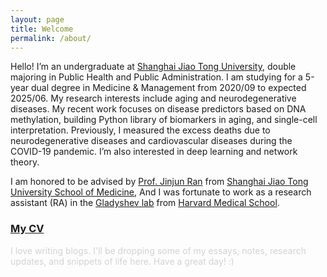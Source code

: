 ```yaml
---
layout: page
title: Welcome
permalink: /about/
---
```


Hello! I’m an undergraduate at [Shanghai Jiao Tong University](https://www.sjtu.edu.cn/), double majoring in Public Health and Public Administration. I am studying for a 5-year dual degree in Medicine & Management from 2020/09 to expected 2025/06. My research interests include aging and neurodegenerative diseases. My recent work focuses on disease predictors based on DNA methylation, building Python library of biomarkers in aging, and single-cell interpretation. Previously, I measured the excess deaths due to neurodegenerative diseases and cardiovascular diseases during the COVID-19 pandemic. I’m also interested in deep learning and network theory.

I am honored to be advised by [Prof. Jinjun Ran](https://scholar.google.com/citations?user=VjVQi2IAAAAJ&hl=zh-CN) from [Shanghai Jiao Tong University School of Medicine](https://www.shsmu.edu.cn/sph/index.htm), And I was fortunate to work as a research assistant (RA) in the [Gladyshev lab](https://gladyshevlab.bwh.harvard.edu/) from [Harvard Medical School](https://hms.harvard.edu/).

<h3><a href="https://drive.google.com/file/d/12ItCSLegxhgdNpkH-K6VlXpqaINbt2uN/preview" target="_blank">My CV</a></h3>

<p style="color: #d3d3d3;">I love writing blogs. I'll be dropping some of my essays, notes, research updates, and snippets of life here. Have a great day! :)</p>




